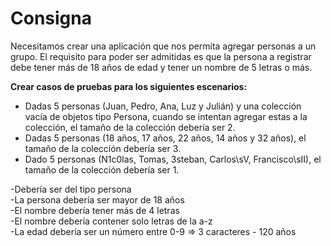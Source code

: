 
# Consigna
Necesitamos crear una aplicación que nos permita agregar personas a un grupo. El requisito para poder ser admitidas es que la persona a registrar debe tener más de 18 años de edad y tener un nombre de 5 letras o más.

**Crear casos de pruebas para los siguientes escenarios:**
- Dadas 5 personas (Juan, Pedro, Ana, Luz y Julián) y una colección vacía de objetos tipo Persona, cuando se intentan agregar estas a la colección, el tamaño de la colección debería ser 2.  
- Dadas 5 personas (18 años, 17 años, 22 años, 14 años y 32 años), el tamaño de la colección debería ser 3.  
- Dado 5 personas (N1c0las, Tomas, 3steban, Carlos\sV, Francisco\sII), el tamaño de la colección debería ser 1.  

-Debería ser del tipo persona  
-La persona debería ser mayor de 18 años  
-El nombre debería tener más de 4 letras  
-El nombre debería contener solo letras de la a-z  
-La edad debería ser un número entre 0-9 => 3 caracteres - 120 años  


